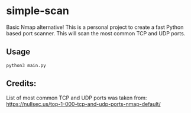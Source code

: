 # simple-scan
Basic Nmap alternative! This is a personal project to create a fast Python based port scanner. This will scan the most common TCP and UDP ports. 

## Usage
```
python3 main.py
```

## Credits: 

List of most common TCP and UDP ports was taken from: https://nullsec.us/top-1-000-tcp-and-udp-ports-nmap-default/


